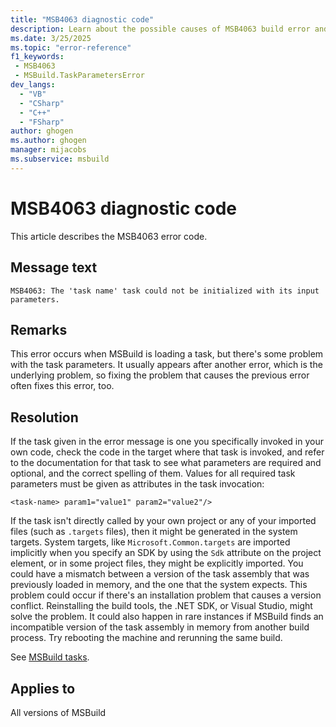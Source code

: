 ```yaml
---
title: "MSB4063 diagnostic code"
description: Learn about the possible causes of MSB4063 build error and get troubleshooting tips..
ms.date: 3/25/2025
ms.topic: "error-reference"
f1_keywords:
 - MSB4063
 - MSBuild.TaskParametersError
dev_langs:
  - "VB"
  - "CSharp"
  - "C++"
  - "FSharp"
author: ghogen
ms.author: ghogen
manager: mijacobs
ms.subservice: msbuild
---
```


# MSB4063 diagnostic code

<!-- :::ErrorDefinitionDescription::: -->
<!-- :::editable-content name="introDescription"::: -->
This article describes the MSB4063 error code.
<!-- :::editable-content-end::: -->

## Message text

`MSB4063: The 'task name' task could not be initialized with its input parameters.`

<!-- :::editable-content name="postOutputDescription"::: -->
<!--
{StrBegin="MSB4063: "}
-->
## Remarks

This error occurs when MSBuild is loading a task, but there's some problem with the task parameters. It usually appears after another error, which is the underlying problem, so fixing the problem that causes the previous error often fixes this error, too.

## Resolution

If the task given in the error message is one you specifically invoked in your own code, check the code in the target where that task is invoked, and refer to the documentation for that task to see what parameters are required and optional, and the correct spelling of them. Values for all required task parameters must be given as attributes in the task invocation:

`<task-name> param1="value1" param2="value2"/>`

If the task isn't directly called by your own project or any of your imported files (such as `.targets` files), then it might be generated in the system targets. System targets, like `Microsoft.Common.targets` are imported implicitly when you specify an SDK by using the `Sdk` attribute on the project element, or in some project files, they might be explicitly imported. You could have a mismatch between a version of the task assembly that was previously loaded in memory, and the one that the system expects. This problem could occur if there's an installation problem that causes a version conflict. Reinstalling the build tools, the .NET SDK, or Visual Studio, might solve the problem. It could also happen in rare instances if MSBuild finds an incompatible version of the task assembly in memory from another build process. Try rebooting the machine and rerunning the same build.

See [MSBuild tasks](../msbuild-tasks.md).
<!-- :::editable-content-end::: -->
<!-- :::ErrorDefinitionDescription-end::: -->

## Applies to

All versions of MSBuild
